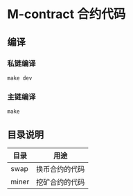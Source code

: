 # M-contract 合约代码

## 编译

### 私链编译

```
make dev
```

### 主链编译

```
make
```

## 目录说明

|目录|用途|
|---|---|
|swap|换币合约的代码|
|miner|挖矿合约的代码|
